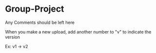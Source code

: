 # Group-Project

Any Comments should be left here

When you make a new upload, add another number to "v" to indicate the version

Ex: v1 -> v2
